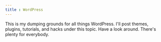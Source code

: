 ```yaml
---
title : WordPress
---
```


This is my dumping grounds for all things WordPress. I'll post themes, plugins, tutorials, and hacks under this topic. Have a look around. There's plenty for everybody.
